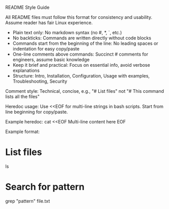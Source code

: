 README Style Guide

All README files must follow this format for consistency and usability. Assume reader has fair Linux experience.

- Plain text only: No markdown syntax (no #, *, `, etc.)
- No backticks: Commands are written directly without code blocks
- Commands start from the beginning of the line: No leading spaces or indentation for easy copy/paste
- One-line comments above commands: Succinct # comments for engineers, assume basic knowledge
- Keep it brief and practical: Focus on essential info, avoid verbose explanations
- Structure: Intro, Installation, Configuration, Usage with examples, Troubleshooting, Security

Comment style: Technical, concise, e.g., "# List files" not "# This command lists all the files"

Heredoc usage: Use <<EOF for multi-line strings in bash scripts. Start from line beginning for copy/paste.

Example heredoc:
cat <<EOF
Multi-line
content here
EOF

Example format:
# List files
ls

# Search for pattern
grep "pattern" file.txt
